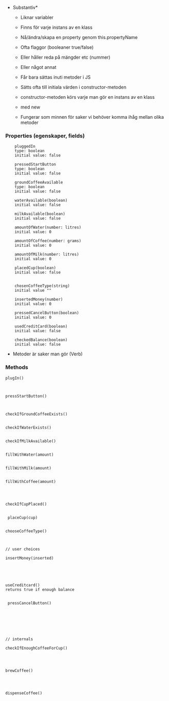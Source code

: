 - Substantiv* 
  * Liknar variabler
  * Finns för varje instans av en klass
  * Nå/ändra/skapa en property genom this.propertyName

  * Ofta flaggor (booleaner true/false)
  * Eller håller reda på mängder etc (nummer)
  * Eller något annat

  * Får bara sättas inuti metoder i JS
  * Sätts ofta till initiala värden i constructor-metoden
  * constructor-metoden körs varje man gör en instans av en klass
  * med new

  * Fungerar som minnen för saker vi behöver komma ihåg
    mellan olika metoder
### Properties (egenskaper, fields) 
        
        pluggedIn
        type: boolean
        initial value: false

        pressedStartButton
        type: boolean
        initial value: false

        groundCoffeeAvailable
        type: boolean
        initial value: false

        waterAvailable(boolean)
        initial value: false

        milkAvailable(boolean)
        initial value: false

        amountOfWater(number: litres)
        initial value: 0

        amountOfCoffee(number: grams)
        initial value: 0

        amountOfMilk(number: litres)
        initial value: 0

        placedCup(boolean) 
        initial value: false
        

        chosenCoffeeType(string)
        initial value ""

        insertedMoney(number)
        initial value: 0

        pressedCancelButton(boolean)
        initial value: 0

        usedCreditCard(boolean)
        initial value: false

        checkedBalance(boolean)
        initial value: false

       

        


* Metoder är saker man gör (Verb)

### Methods  

    plugIn() 
        
    

    pressStartButton() 
        
    
      
    checkIfGroundCoffeeExists() 

    
    checkIfWaterExists()

    
    checkIfMilkAvailable()    
    

    fillWithWater(amount) 
        
    
    fillWithMilk(amount)
    

    fillWithCoffee(amount) 
        
      
    

    checkIfCupPlaced() 

    
     placeCup(cup)    
    

    chooseCoffeeType() 
      
    
    
    // user choices

    insertMoney(inserted) 
        
        
        
    

    useCreditcard()
    returns true if enough balance 

     
     pressCancelButton() 
        
    

        
    


    // internals

    checkIfEnoughCoffeeForCup() 
       
    


    brewCoffee() 
        
    


    dispenseCoffee() 

    
